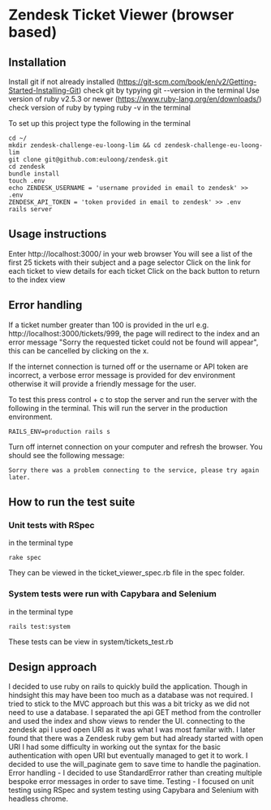 # Zendesk Ticket Viewer (browser based)

## Installation

Install git if not already installed (https://git-scm.com/book/en/v2/Getting-Started-Installing-Git)
check git by typying git --version in the terminal
Use version of ruby v2.5.3 or newer (https://www.ruby-lang.org/en/downloads/)
check version of ruby by typing ruby -v in the terminal

To set up this project type the following in the terminal
```
cd ~/
mkdir zendesk-challenge-eu-loong-lim && cd zendesk-challenge-eu-loong-lim
git clone git@github.com:euloong/zendesk.git
cd zendesk
bundle install
touch .env
echo ZENDESK_USERNAME = 'username provided in email to zendesk' >> .env
ZENDESK_API_TOKEN = 'token provided in email to zendesk' >> .env
rails server
```
## Usage instructions
Enter http://localhost:3000/ in your web browser
You will see a list of the first 25 tickets with their subject and a page selector
Click on the link for each ticket to view details for each ticket
Click on the back button to return to the index view

## Error handling
If a ticket number greater than 100 is provided in the url e.g. http://localhost:3000/tickets/999, the page will redirect to the index and an error message "Sorry the requested ticket could not be found will appear", this can be cancelled by clicking on the x.

If the internet connection is turned off or the username or API token are incorrect, a verbose error message is provided for dev environment otherwise it will provide a friendly message for the user.

To test this press control + c to stop the server and run the server with the following in the terminal. This will run the server in the production environment.

```
RAILS_ENV=production rails s
```
Turn off internet connection on your computer and refresh the browser. You should see the following message:

```
Sorry there was a problem connecting to the service, please try again later.
```

## How to run the test suite

### Unit tests with RSpec
in the terminal type
```
rake spec
```
They can be viewed in the ticket_viewer_spec.rb file in the spec folder.

### System tests were run with Capybara and Selenium
in the terminal type
```
rails test:system

```
These tests can be view in system/tickets_test.rb

## Design approach

I decided to use ruby on rails to quickly build the application. Though in hindsight this may have been too much as a database was not required.
I tried to stick to the MVC approach but this was a bit tricky as we did not need to use a database.
I separated the api GET method from the controller and used the index and show views to render the UI.
connecting to the zendesk api I used open URI as it was what I was most familar with. I later found that there was a Zendesk ruby gem but had already started with open URI
I had some difficulty in working out the syntax for the basic authentication with open URI but eventually managed to get it to work.
I decided to use the will_paginate gem to save time to handle the pagination.
Error handling - I decided to use StandardError rather than creating multiple bespoke error messages in order to save time.
Testing - I focused on unit testing using RSpec and system testing using Capybara and Selenium with headless chrome.









